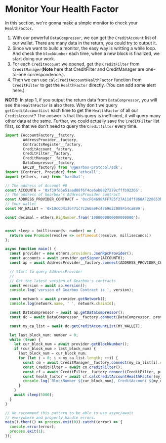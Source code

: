 # Monitor Your Health Factor

In this section, we're gonna make a simple monitor to check your `HealthFactor`.

  1. With our powerful `DataCompressor`, we can get the `CreditAccount` list of our wallet. There are many data in the return, you could try to output it.
  2. Since we want to build a monitor, the easy way is writting a while loop. And check the `blockNumber` each time, when a new block is finalized, we start doing our work.
  3. For each `CreditAccount` we opened, get the `CreditFilter` from `CreditManager`(**Note** here that CreditFilter and CreditManager are one-to-one correspondence.).
  4. Then we can use `calcCreditAccountHealthFactor` function from `CreditFilter` to get the `HealthFactor` directly. (You can add some alert here.)

  **NOTE:** In step 1, if you output the return data from `DataCompressor`, you will see the `HealthFactor` is also there. Why don't we query `getCreditAccountList` each time to get the `HealthFactor` of all our `CreditAccount`? The answer is that this query is inefficient, it will query many other data at the same. Further, we could actually save the `CreditFilter` list first, so that we don't need to query the `Creditfilter` every time.

```jsx title="scripts/monitor_hf.ts"
import {AccountFactory__factory, 
        AddressProvider__factory, 
        ContractsRegister__factory, 
        CreditAccount__factory, 
        CreditFilter__factory, 
        CreditManager__factory, 
        DataCompressor__factory, 
        ERC20__factory} from '@gearbox-protocol/sdk';
import {Contract, Provider} from 'ethcall';
import {ethers, run} from 'hardhat';

// The address of Account #0
const ACCOUNT0 = '0xf39fd6e51aad88f6f4ce6ab8827279cfffb92266';
// The address of Gearbox's AddressProvider contract
const ADDRESS_PROVIDER_CONTRACT = '0xcF64698AFF7E5f27A11dff868AF228653ba53be0';
// Your wallet
const MY_WALLET = '0x10cCD4136471c7c266a9Fc4569622989Fb4caB99';

const decimal = ethers.BigNumber.from('1000000000000000000');


const sleep = (milliseconds: number) => {
  return new Promise(resolve => setTimeout(resolve, milliseconds))
};

async function main() {
  const provider = new ethers.providers.JsonRpcProvider();
  const accounts = await provider.getSigner(ACCOUNT0);
  const ap = await AddressProvider__factory.connect(ADDRESS_PROVIDER_CONTRACT, provider);

  // Start to query AddressProvider
  //
  // Get the latest version of Gearbox's contracts
  const version = await ap.version();
  console.log('version of Gearbox Contract is ', version);

  const network = await provider.getNetwork();
  console.log(network.name, ' ', network.chainId);

  const DataCompressor = await ap.getDataCompressor();
  const dc = await DataCompressor__factory.connect(DataCompressor, provider);

  const my_ca_list = await dc.getCreditAccountList(MY_WALLET);

  let last_block_num: number = 0;
  while (true) {
    let cur_block_num = await provider.getBlockNumber();
    if (cur_block_num > last_block_num) {
      last_block_num = cur_block_num;
      for (let i = 0; i < my_ca_list.length; ++i) {
        const cm = await CreditManager__factory.connect(my_ca_list[i].creditManager, provider);
        const CreditFilter = await cm.creditFilter();
        const cf = await CreditFilter__factory.connect(CreditFilter, provider);
        const healh_factor = await cf.calcCreditAccountHealthFactor(my_ca_list[i].addr);
        console.log(`BlockNumber ${cur_block_num}, CreditAccount ${my_ca_list[i].addr}'s healh factor is ${healh_factor}`);
      }
    }
    await sleep(5000);
  }
}

// We recommend this pattern to be able to use async/await
// everywhere and properly handle errors.
main().then(() => process.exit(0)).catch((error) => {
  console.error(error);
  process.exit(1);
});
```
